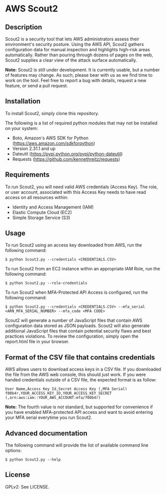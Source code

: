 AWS Scout2
==========

## Description

Scout2 is a security tool that lets AWS administrators assess their environment's
security posture. Using the AWS API, Scout2 gathers configuration data for
manual inspection and highlights high-risk areas automatically. Rather than
pouring through dozens of pages on the web, Scout2 supplies a clear view of the
attack surface automatically.

**Note:** Scout2 is still under development. It is currently usable, but a
number of features may change. As such, please bear with us as we find time to
work on the tool. Feel free to report a bug with details, request a new feature,
or send a pull request.

## Installation

To install Scout2, simply clone this repository.

The following is a list of required python modules that may not be installed on
your system:

* Boto, Amazon's AWS SDK for Python (https://aws.amazon.com/sdkforpython)
 * Version 2.31.1 and up
* Dateutil (https://pypi.python.org/pypi/python-dateutil)
* Requests (https://github.com/kennethreitz/requests)

## Requirements

To run Scout2, you will need valid AWS credentials (Access Key). The role, or
user account, associated with this Access Key needs to have read access on all
resources within:

* Identity and Access Management (IAM)
* Elastic Compute Cloud (EC2)
* Simple Storage Service (S3)

## Usage

To run Scout2 using an access key downloaded from AWS, run the following command:

    $ python Scout2.py --credentials <CREDENTIALS.CSV>

To run Scout2 from an EC2 instance within an appropriate IAM Role, run the following command:

    $ python Scout2.py --role-credentials

To run Scout2 when MFA-Protected API Access is configured, run the following command:

    $ python Scout2.py --credentials <CREDENTIALS.CSV> --mfa_serial <ARN_MFA_SERIAL_NUMBER> --mfa_code <MFA CODE>

Scout2 will generate a number of JavaScript files that contain AWS configuration
data stored as JSON payloads. Scout2 will also generate additional JavaScript
files that contain potential security flaws and best practices violations. To
review the configuration, simply open the report.html file in your browser.

## Format of the CSV file that contains credentials

AWS allows users to download access keys in a CSV file. If you downloaded the
file from the AWS web console, this should just work. If you were handed
credentials outside of a CSV file, the expected format is as follow:

    User Name,Access Key Id,Secret Access Key (,MFA Serial)
    f00b4r,YOUR_ACCESS_KEY_ID,YOUR_ACCESS_KEY_SECRET (,arn:aws:iam::YOUR_AWS_ACCOUNT:mfa/f00b4r)

**Note:** The fourth value is not standard, but supported for convenience if you
have enabled MFA-protected API access and want to avoid entering your MFA serial
everytime you run Scout2.

## Advanced documentation

The following command will provide the list of available command line options:

    $ python Scout2.py --help

## License

GPLv2: See LICENSE.
